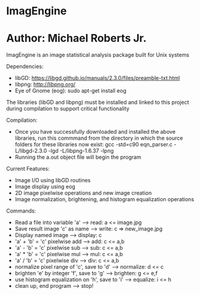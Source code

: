 # ImagEngine
# Author: Michael Roberts Jr.

ImagEngine is an image statistical analysis package built for Unix systems

Dependencies:
  - libGD: https://libgd.github.io/manuals/2.3.0/files/preamble-txt.html
  - libpng: http://libpng.org/
  - Eye of Gnome (eog): sudo apt-get install eog
  
  The libraries (libGD and libpng) must be installed and linked to this project during compilation to support critical functionality
  
Compilation:
  - Once you have successfully downloaded and installed the above libraries, run this commmand from the directory in which the source folders
    for these libraries now exist:  gcc -std=c90 eqn_parser.c -L/libgd-2.3.0 -lgd -L/libpng-1.6.37 -lpng
  - Running the a.out object file will begin the program
  
Current Features:
  - Image I/O using libGD routines
  - Image display using eog
  - 2D image pixelwise operations and new image creation
  - Image normalization, brightening, and histogram equalization operations
  
Commands:
  - Read a file into variable 'a'                  --> read: a <= image.jpg
  - Save result image 'c' as name                  --> write: c => new_image.jpg
  - Display named image                            --> display: c
  - 'a' + 'b' = 'c' pixelwise add                  --> add: c <= a,b
  - 'a' - 'b' = 'c' pixelwise sub                  --> sub: c <= a,b
  - 'a' * 'b' = 'c' pixelwise mul                  --> mul: c <= a,b
  - 'a' / 'b' = 'c' pixelwise div                  --> div: c <= a,b
  - normalize pixel range of 'c', save to 'd'      --> normalize: d <= c
  - brighten 'e' by integer 'f', save to 'g'       --> brighten:  g <= e,f
  - use histogram equalization on 'h', save to 'i' --> equalize:  i <= h
  - clean up, end program          --> stop!
